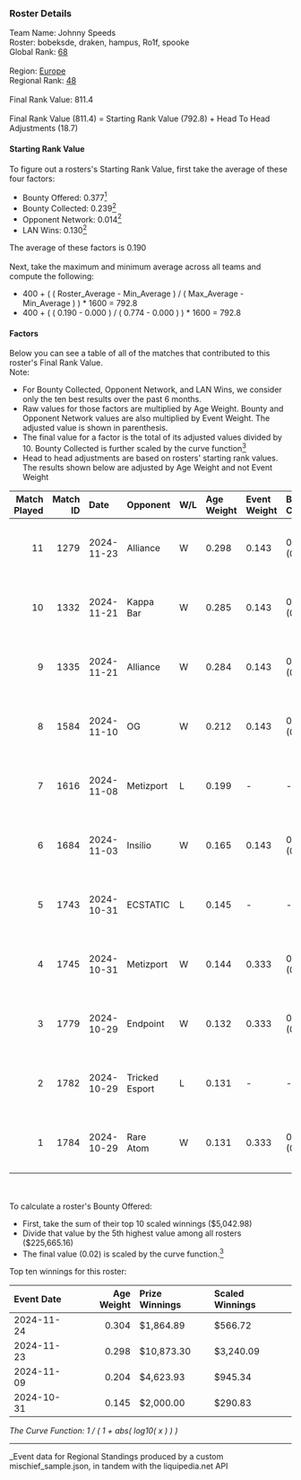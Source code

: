 ### Roster Details<br />
Team Name: Johnny Speeds<br />
Roster: bobeksde, draken, hampus, Ro1f, spooke<br />
Global Rank: [68](../../standings_global_2025_04_07.md)<br />
<br />
Region: [Europe]( ../../standings_europe_2025_04_07.md)<br />
Regional Rank: [48]( ../../standings_europe_2025_04_07.md)<br />
<br />
Final Rank Value:  811.4<br />
<br />
Final Rank Value (811.4) = Starting Rank Value (792.8) + Head To Head Adjustments (18.7)<br />

#### Starting Rank Value<br />
To figure out a rosters's Starting Rank Value, first take the average of these four factors:<br />
- Bounty Offered: 0.377[<sup>1</sup>](#table2)
- Bounty Collected: 0.239[<sup>2</sup>](#table1)
- Opponent Network: 0.014[<sup>2</sup>](#table1)
- LAN Wins: 0.130[<sup>2</sup>](#table1)

The average of these factors is 0.190<br />
<br />
Next, take the maximum and minimum average across all teams and compute the following:<br />
- 400 + ( ( Roster_Average - Min_Average ) / ( Max_Average - Min_Average ) ) * 1600 = 792.8
- 400 + ( ( 0.190 - 0.000 ) / ( 0.774 - 0.000 ) ) * 1600 = 792.8


#### Factors<br />
Below you can see a table of all of the matches that contributed to this roster's Final Rank Value.<br />
Note:<br />

- For Bounty Collected, Opponent Network, and LAN Wins, we consider only the ten best results over the past 6 months.
- Raw values for those factors are multiplied by Age Weight. Bounty and Opponent Network values are also multiplied by Event Weight. The adjusted value is shown in parenthesis.
- The final value for a factor is the total of its adjusted values divided by 10. Bounty Collected is further scaled by the curve function[<sup>3</sup>](#curveFunction)
- Head to head adjustments are based on rosters' starting rank values. The results shown below are adjusted by Age Weight and not Event Weight
<span id="table1"></span><br />


| Match Played | Match ID | Date       | Opponent       | W/L | Age Weight | Event Weight | Bounty Collected | Opponent Network | LAN Wins  | H2H Adj. | Roster                                 |
| -: | -: | :- | :- | :- | :- | :- | :- | :- | :- | -: | :- |
|           11 |     1279 | 2024-11-23 | Alliance       | W   | 0.298      | 0.143        | 0.011 (0.000)    | 0.592 (0.025)    | 1 (0.298) |     4.99 | bobeksde, draken, hampus, Ro1f, spooke |
|           10 |     1332 | 2024-11-21 | Kappa Bar      | W   | 0.285      | 0.143        | 0.005 (0.000)    | 0.043 (0.002)    | 1 (0.285) |     3.10 | bobeksde, draken, hampus, Ro1f, spooke |
|            9 |     1335 | 2024-11-21 | Alliance       | W   | 0.284      | 0.143        | 0.011 (0.000)    | 0.592 (0.024)    | 1 (0.284) |     4.86 | bobeksde, draken, hampus, Ro1f, spooke |
|            8 |     1584 | 2024-11-10 | OG             | W   | 0.212      | 0.143        | 0.036 (0.001)    | 1.000 (0.030)    | 0 (0.000) |     3.57 | bobeksde, draken, hampus, Ro1f, spooke |
|            7 |     1616 | 2024-11-08 | Metizport      | L   | 0.199      | -            | -                | -                | -         |    -1.86 | bobeksde, draken, hampus, Ro1f, spooke |
|            6 |     1684 | 2024-11-03 | Insilio        | W   | 0.165      | 0.143        | 0.000 (0.000)    | 0.338 (0.008)    | 0 (0.000) |     1.07 | bobeksde, draken, hampus, Ro1f, spooke |
|            5 |     1743 | 2024-10-31 | ECSTATIC       | L   | 0.145      | -            | -                | -                | -         |    -2.13 | bobeksde, draken, hampus, Ro1f, spooke |
|            4 |     1745 | 2024-10-31 | Metizport      | W   | 0.144      | 0.333        | 0.056 (0.003)    | 0.473 (0.023)    | 0 (0.000) |     3.21 | bobeksde, draken, hampus, Ro1f, spooke |
|            3 |     1779 | 2024-10-29 | Endpoint       | W   | 0.132      | 0.333        | 0.007 (0.000)    | 0.154 (0.007)    | 0 (0.000) |     1.68 | bobeksde, draken, hampus, Ro1f, spooke |
|            2 |     1782 | 2024-10-29 | Tricked Esport | L   | 0.131      | -            | -                | -                | -         |    -2.12 | bobeksde, draken, hampus, Ro1f, spooke |
|            1 |     1784 | 2024-10-29 | Rare Atom      | W   | 0.131      | 0.333        | 0.027 (0.001)    | 0.439 (0.019)    | 0 (0.000) |     2.29 | bobeksde, draken, hampus, Ro1f, spooke |

<br />
<span id="table2"></span><br />
To calculate a roster's Bounty Offered:<br />

- First, take the sum of their top 10 scaled winnings ($5,042.98)
- Divide that value by the 5th highest value among all rosters ($225,665.16)
- The final value (0.02) is scaled by the curve function.[<sup>3</sup>](#curveFunction)

Top ten winnings for this roster:<br />

| Event Date | Age Weight | Prize Winnings | Scaled Winnings |
| :- | -: | :- | :- |
| 2024-11-24 |      0.304 | $1,864.89      | $566.72         |
| 2024-11-23 |      0.298 | $10,873.30     | $3,240.09       |
| 2024-11-09 |      0.204 | $4,623.93      | $945.34         |
| 2024-10-31 |      0.145 | $2,000.00      | $290.83         |


<span id="curveFunction"></span>_The Curve Function: 1 / ( 1 + abs( log10( x ) ) )_<br />

---
_Event data for Regional Standings produced by a custom mischief_sample.json, in tandem with the liquipedia.net API<br />
